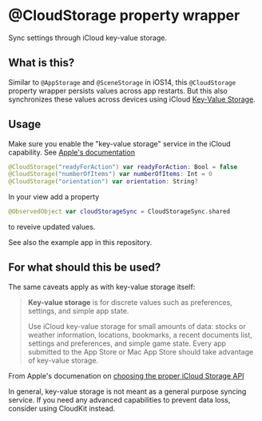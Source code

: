 @CloudStorage property wrapper
==============================

Sync settings through iCloud key-value storage.


## What is this?

Similar to `@AppStorage` and `@SceneStorage` in iOS14, this `@CloudStorage` property wrapper persists values across app restarts.
But this also synchronizes these values across devices using iCloud [Key-Value Storage](https://developer.apple.com/library/archive/documentation/General/Conceptual/iCloudDesignGuide/Chapters/DesigningForKey-ValueDataIniCloud.html).

## Usage

Make sure you enable the "key-value storage" service in the iCloud capability. See [Apple's documentation](https://developer.apple.com/library/archive/documentation/General/Conceptual/iCloudDesignGuide/Chapters/iCloudFundametals.html#//apple_ref/doc/uid/TP40012094-CH6-SW1)

```swift
@CloudStorage("readyForAction") var readyForAction: Bool = false
@CloudStorage("numberOfItems") var numberOfItems: Int = 0
@CloudStorage("orientation") var orientation: String?
```
In your view add a property

```swift
@ObservedObject var cloudStorageSync = CloudStorageSync.shared
```
to  reveive updated values.

See also the example app in this repository.

## For what should this be used?

The same caveats apply as with key-value storage itself:

> **Key-value storage** is for discrete values such as preferences, settings, and simple app state.
>
> Use iCloud key-value storage for small amounts of data: stocks or weather information, locations, bookmarks, a recent documents list, settings and preferences, and simple game state. Every app submitted to the App Store or Mac App Store should take advantage of key-value storage.

From Apple's documenation on [choosing the proper iCloud Storage API](https://developer.apple.com/library/archive/documentation/General/Conceptual/iCloudDesignGuide/Chapters/iCloudFundametals.html#//apple_ref/doc/uid/TP40012094-CH6-SW28)

In general, key-value storage is not meant as a general purpose syncing service.
If you need any advanced capabilities to prevent data loss, consider using CloudKit instead.

